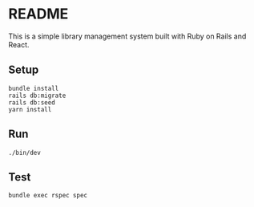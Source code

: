 # README

This is a simple library management system built with Ruby on Rails and React.

## Setup

```
bundle install
rails db:migrate
rails db:seed
yarn install
```

## Run

```
./bin/dev
```

## Test

```
bundle exec rspec spec
```